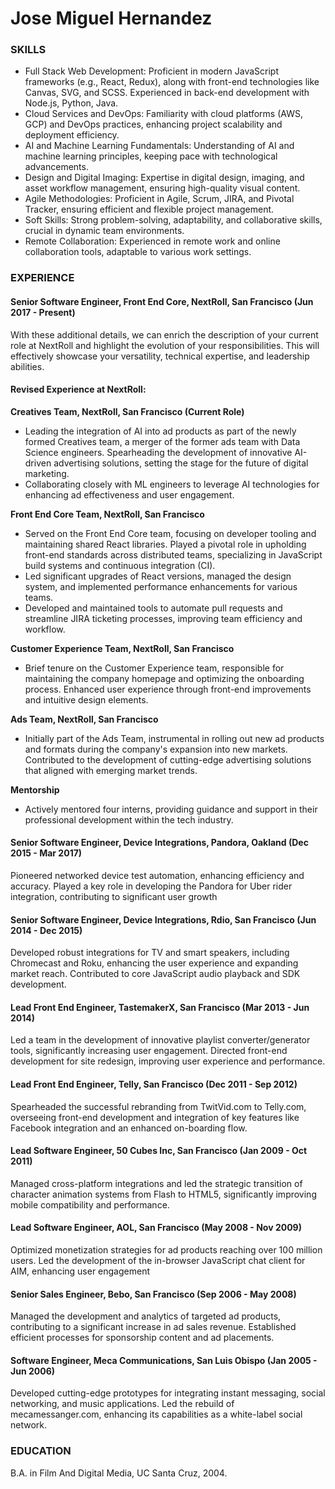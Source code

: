 # Jose Miguel Hernandez

### SKILLS
- Full Stack Web Development: Proficient in modern JavaScript frameworks (e.g., React, Redux), along with front-end technologies like Canvas, SVG, and SCSS. Experienced in back-end development with Node.js, Python, Java.
- Cloud Services and DevOps: Familiarity with cloud platforms (AWS, GCP) and DevOps practices, enhancing project scalability and deployment efficiency.
- AI and Machine Learning Fundamentals: Understanding of AI and machine learning principles, keeping pace with technological advancements.
- Design and Digital Imaging: Expertise in digital design, imaging, and asset workflow management, ensuring high-quality visual content.
- Agile Methodologies: Proficient in Agile, Scrum, JIRA, and Pivotal Tracker, ensuring efficient and flexible project management.
- Soft Skills: Strong problem-solving, adaptability, and collaborative skills, crucial in dynamic team environments.
- Remote Collaboration: Experienced in remote work and online collaboration tools, adaptable to various work settings.

### EXPERIENCE

#### Senior Software Engineer, Front End Core, NextRoll, San Francisco (Jun 2017 - Present)
With these additional details, we can enrich the description of your current role at NextRoll and highlight the evolution of your responsibilities. This will effectively showcase your versatility, technical expertise, and leadership abilities.

#### Revised Experience at NextRoll:

**Creatives Team, NextRoll, San Francisco (Current Role)**
- Leading the integration of AI into ad products as part of the newly formed Creatives team, a merger of the former ads team with Data Science engineers. Spearheading the development of innovative AI-driven advertising solutions, setting the stage for the future of digital marketing.
- Collaborating closely with ML engineers to leverage AI technologies for enhancing ad effectiveness and user engagement.

**Front End Core Team, NextRoll, San Francisco**
- Served on the Front End Core team, focusing on developer tooling and maintaining shared React libraries. Played a pivotal role in upholding front-end standards across distributed teams, specializing in JavaScript build systems and continuous integration (CI).
- Led significant upgrades of React versions, managed the design system, and implemented performance enhancements for various teams.
- Developed and maintained tools to automate pull requests and streamline JIRA ticketing processes, improving team efficiency and workflow.

**Customer Experience Team, NextRoll, San Francisco**
- Brief tenure on the Customer Experience team, responsible for maintaining the company homepage and optimizing the onboarding process. Enhanced user experience through front-end improvements and intuitive design elements.

**Ads Team, NextRoll, San Francisco**
- Initially part of the Ads Team, instrumental in rolling out new ad products and formats during the company's expansion into new markets. Contributed to the development of cutting-edge advertising solutions that aligned with emerging market trends.

**Mentorship**
- Actively mentored four interns, providing guidance and support in their professional development within the tech industry.

#### Senior Software Engineer, Device Integrations, Pandora, Oakland (Dec 2015 - Mar 2017)
Pioneered networked device test automation, enhancing efficiency and accuracy. Played a key role in developing the Pandora for Uber rider integration, contributing to significant user growth

#### Senior Software Engineer, Device Integrations, Rdio, San Francisco (Jun 2014 - Dec 2015)
Developed robust integrations for TV and smart speakers, including Chromecast and Roku, enhancing the user experience and expanding market reach. Contributed to core JavaScript audio playback and SDK development.

#### Lead Front End Engineer, TastemakerX, San Francisco (Mar 2013 - Jun 2014)
Led a team in the development of innovative playlist converter/generator tools, significantly increasing user engagement. Directed front-end development for site redesign, improving user experience and performance.

#### Lead Front End Engineer, Telly, San Francisco (Dec 2011 - Sep 2012)
Spearheaded the successful rebranding from TwitVid.com to Telly.com, overseeing front-end development and integration of key features like Facebook integration and an enhanced on-boarding flow.

#### Lead Software Engineer, 50 Cubes Inc, San Francisco (Jan 2009 - Oct 2011)
Managed cross-platform integrations and led the strategic transition of character animation systems from Flash to HTML5, significantly improving mobile compatibility and performance.

#### Lead Software Engineer, AOL, San Francisco (May 2008 - Nov 2009)
Optimized monetization strategies for ad products reaching over 100 million users. Led the development of the in-browser JavaScript chat client for AIM, enhancing user engagement

#### Senior Sales Engineer, Bebo, San Francisco (Sep 2006 - May 2008)
Managed the development and analytics of targeted ad products, contributing to a significant increase in ad sales revenue. Established efficient processes for sponsorship content and ad placements.

#### Software Engineer, Meca Communications, San Luis Obispo (Jan 2005 - Jun 2006)
Developed cutting-edge prototypes for integrating instant messaging, social networking, and music applications. 
Led the rebuild of mecamessanger.com, enhancing its capabilities as a white-label social network.

### EDUCATION
B.A. in Film And Digital Media, UC Santa Cruz, 2004.
